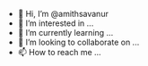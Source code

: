 - 👋 Hi, I’m @amithsavanur
- 👀 I’m interested in ...
- 🌱 I’m currently learning ...
- 💞️ I’m looking to collaborate on ...
- 📫 How to reach me ...

<!---
amithsavanur/amithsavanur is a ✨ special ✨ repository because its `README.md` (this file) appears on your GitHub profile.
You can click the Preview link to take a look at your changes.
--->
